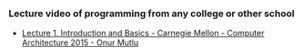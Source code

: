 ### Lecture video of programming from any college or other school

- [Lecture 1. Introduction and Basics - Carnegie Mellon - Computer Architecture 2015 - Onur Mutlu](https://www.youtube.com/playlist?list=PL5PHm2jkkXmi5CxxI7b3JCL1TWybTDtKq)